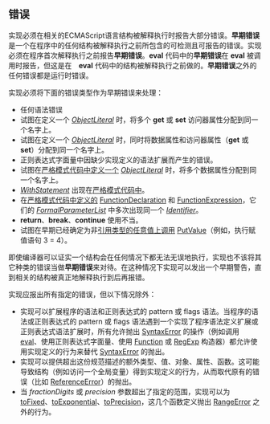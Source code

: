 错误 
-----

实现必须在相关的ECMAScript语言结构被解释执行时报告大部分错误。**早期错误**是一个在程序中的任何结构被解释执行之前所包含的可检测且可报告的错误。实现必须在程序首次解释执行之前报告**早期错误**。**eval** 代码中的**早期错误**在 **eval** 被调用时报告，但这是在　**eval** 代码中的结构被解释执行之前做的。**早期错误**之外的任何错误都是运行时错误。

实现必须将下面的错误类型作为早期错误来处理：

-   任何语法错误
-   试图在定义一个 *[ObjectLiteral](ES5/expressions#ObjectLiteral "wikilink")* 时，将多个 **get** 或 **set** 访问器属性分配到同一个名字上。
-   试图在定义一个 *[ObjectLiteral](ES5/expressions#ObjectLiteral "wikilink")* 时，同时将数据属性和访问器属性（**get** 或 **set**）分配到同一个名字上。
-   正则表达式字面量中因缺少实现定义的语法扩展而产生的错误。
-   试图在[严格模式代码中定义一个](ES5/execution#strict-mode-code "wikilink") *[ObjectLiteral](ES5/expressions#ObjectLiteral "wikilink")* 时，将多个数据属性分配到同一个名字上。
-   *[WithStatement](ES5/statements#WithStatement "wikilink")* 出现在[严格模式代码中](ES5/execution#strict-mode-code "wikilink")。
-   在[严格模式代码中定义的](ES5/execution#strict-mode-code "wikilink") [FunctionDeclaration](ES5/functions#FunctionDeclaration "wikilink") 和 [FunctionExpression](ES5/functions#FunctionExpression "wikilink")，它们的 *[FormalParameterList](ES5/functions#FormalParameterList "wikilink")* 中多次出现同一个 *[Identifier](ES5/lexical#Identifier "wikilink")*。
-   **return**、**break**、**continue** 使用不当。
-   试图在早期已经确定为非[引用类型的任意值上调用](ES5/types#Reference "wikilink") [PutValue](ES5/types#PutValue "wikilink")（例如，执行赋值语句 3 = 4）。

即使编译器可以证实一个结构会在任何情况下都无法无误地执行，实现也不该将其它种类的错误当做**早期错误**来对待。在这种情况下实现可以发出一个早期警告，直到相关的结构被真正地解释执行到后再报错。

实现应报出所有指定的错误，但以下情况除外：

-   实现可以扩展程序的语法和正则表达式的 pattern 或 flags 语法。当程序的语法或正则表达式的 pattern 或 flags 语法遇到一个实现了程序语法定义扩展或正则表达式语法扩展时，所有允许抛出 [SyntaxError](ES5/builtins#SyntaxError "wikilink") 的操作（例如调用 [eval](ES5/builtins#x15.1.2 "wikilink")、使用正则表达式字面量、使用 [Function](ES5/builtins#x15.3 "wikilink") 或 [RegExp](ES5/builtins#x15.10 "wikilink") 构造器）都允许使用实现定义的行为来替代 [SyntaxError](ES5/builtins#SyntaxError "wikilink") 的抛出。
-   实现可以提供超出这份规范描述的额外类型、值、对象、属性、函数。这可能导致结构（例如访问一个全局变量）得到实现定义的行为，从而取代原有的错误（比如 [ReferenceError](ES5/builtins#ReferenceError "wikilink")）的抛出。
-   当 <var>fractionDigits</var> 或 <var>precision</var> 参数超出了指定的范围，实现可以为 [toFixed](ES5/builtins#x15.7.4.5 "wikilink")、[toExponential](ES5/builtins#x15.7.4.6 "wikilink")、[toPrecision](ES5/builtins#x15.7.4.7 "wikilink")，这几个函数定义抛出 [RangeError](ES5/builtins#RangeError "wikilink") 之外的行为。

